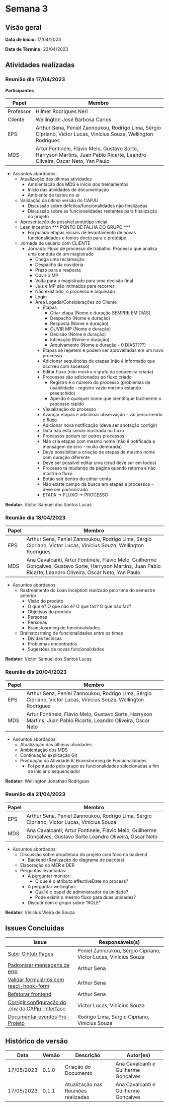# Semana 3
## Visão geral
**Data de Inicio:** 17/04/2023

**Data de Término:** 23/04/2023

## Atividades realizadas
### Reunião dia 17/04/2023
**Participantes**

| Papel | Membro |
| ----- | ------ |
| Professor | Hilmer Rodrigues Neri |
| Cliente | Wellington José Barbosa Carlos |
| EPS | Arthur Sena, Peniel Zannoukou, Rodrigo Lima, Sérgio Cipriano, Victor Lucas, Vinícius Souza, Wellington Rodrigues | 
| MDS |  Artur Fontinele, Flávio Melo, Gustavo Sorte, Harryson Martins, Juan Pablo Ricarte, Leandro Oliveira, Oscar Neto, Yan Paulo |

- Assuntos abordados:
    - Atualização das últimas atividades
        - Ambientação dos MDS e início dos treinamentos
        - Início das atividades de documentação
        - Ambiente de testes no ar
    - Validação da última versão do CAPJU
        - Discussão sobre defeitos/funcionalidades não finalizadas
        - Discussão sobre as funcionalidades restantes para finalização do projeto
    - Apresentação do possível protótipo inicial
    - Lean Inception *** PONTO DE FALHA DO GRUPO ***
        - Foi pulado etapas iniciais de levantamento de novas funcionalidades e fomos
direto para o protótipo
    - Jornada de usuário com CLIENTE
        - Jornada: Fluxo de processo de trabalho: Processo que analisa uma conduta
de um magistrado
            - Chega uma reclamação
            - Despacho da ouvidoria
            - Prazo para a resposta
            - Ouvir o MP
            - Volta para o magistrado para uma decisão final
            - Juiz e MP são intimados para recorrer
            - Não existindo, o processo é arquivado
            - Login
            - Área Logada/Considerações do Cliente
                - Etapas
                    - Criar etapa (Nome e duração SEMPRE EM DIAS)
                    - Despacho (Nome e duração)
                    - Resposta (Nome e duração)
                    - OUVIR MP (Nome e duração)
                    - Decisão (Nome e duração)
                    - Intimação (Nome e duração)
                    - Arquivamento (Nome e duração - 0 DIAS????)
                - Etapas se repetem e podem ser aproveitadas em um novo
processo
                - Adicionar sequências de etapas (não é informado que ocorreu com sucesso)
                - Editar fluxo (não mostra o grafo da sequenica criada)
                - Processos são adicionados ao fluxo criado
                    - Registro é o número do processo (problemas de usabilidade - registro vazio
mesmo estando preenchido)
                    - Apelido é qualquer nome que identifique
facilmente o processo rápido
                - Visualização do processo
                - Avançar etapas e adicionar observação - vai
percorrendo o fluxo
                - Adicionar nova notificação (deve ser anotação
corrigir)
                - Data não está sendo mostrada no fluxo
                - Processos podem ter outros processos
                - Não cria etapas com mesmo nome (não é
notificada a mensagem de erro - muito demorada)
                - Deve possibilitar a criação de etapas de
mesmo nome com duração diferente
                - Deve ser possível editar uma (crud deve ser em
todos)
                - Processo tá mudando de página quando retorna e
não mostra o fluxo
                - Botão sair dentro do editar conta
                - Não existe campo de busca em etapas e processos -
deve ser padronizado
                - ETAPA -> FLUXO -> PROCESSO

**Redator**: Victor Samuel dos Santos Lucas

### Reunião dia 18/04/2023
| Papel | Membro |
| ----- | ------ |
| EPS | Arthur Sena, Peniel Zannoukou, Rodrigo Lima, Sérgio Cipriano, Victor Lucas, Vinícius Souza, Wellington Rodrigues | 
| MDS |  Ana Cavalcanti, Artur Fontinele, Flávio Melo, Guilherme Gonçalves, Gustavo Sorte, Harryson Martins, Juan Pablo Ricarte, Leandro Oliveira, Oscar Neto, Yan Paulo |

- Assuntos abordados:
    - Rastreamento do Lean Inception realizado pelo time do semestre anterior
        - Visão do produto
        - O que é? O que não é? O que faz? O que não faz?
        - Objetivos do produto
        - Personas
        - Personas
        - Brainstosrming de funcionalidades
    - Brainstosrming de funcionalidades entre os times
        - Dívidas técnicas
        - Problemas encontrados
        - Sugestões de novas funcionalidades
        
**Redator**: Victor Samuel dos Santos Lucas

### Reunião dia 20/04/2023
| Papel | Membro |
| ----- | ------ |
| EPS | Arthur Sena, Peniel Zannoukou, Rodrigo Lima, Sérgio Cipriano, Victor Lucas, Vinícius Souza, Wellington Rodrigues | 
| MDS | Artur Fontinele, Flávio Melo, Gustavo Sorte, Harryson Martins, Juan Pablo Ricarte, Leandro Oliveira, Oscar Neto|

- Assuntos abordados:
    - Atualização das últimas atividades
    - Ambientação dos MDS 
    - Continuação explicação Git
    - Pontuação da Atividade 6: Brainstorming de Funcionalidades
        - Foi pontuado pelo grupo as funcionalidades selecionadas a fim de iniciar o
sequenciador
        
**Redator**: Wellington Jonathan Rodrigues

### Reunião dia 21/04/2023
| Papel | Membro |
| ----- | ------ |
| EPS | Arthur Sena, Peniel Zannoukou, Rodrigo Lima, Sérgio Cipriano, Victor Lucas, Vinícius Souza | 
| MDS | Ana Cavalcanti, Artur Fontinele, Flávio Melo, Guilherme Gonçalves, Gustavo Sorte Leandro Oliveira, Oscar Neto|

- Assuntos abordados:
    - Discussão sobre arquitetura do projeto com foco no backend
        - Backend (Realização do diagrama de pacotes)
    - Elaboração do MER e DER
    - Perguntas levantadas:
        - A perguntar monitor:
            - O que é o atributo effectiveDate no process?
        - A perguntar wellington:
            - Qual é o papel de administrador da unidade?
            - Pode existir o mesmo fluxo para duas unidades?
        - Discutir com o grupo sobre “ROLE”
        
**Redator**: Vinícius Vieira de Souza

## Issues Concluidas
| Issue | Responsáveis(s) |
| ----- | ---------------- |
|[Subir Gihtub Pages](https://github.com/fga-eps-mds/2023-1-CAPJu-Doc/issues/3)| Peniel Zannoukou, Sérgio Cipriano, Victor Lucas, Vinícius Souza |
|[Padronizar mensagens de erro](https://github.com/fga-eps-mds/2023-1-CAPJu-Doc/issues/8)| Arthur Sena |
|[Validar formulários com react-hook-form](https://github.com/fga-eps-mds/2023-1-CAPJu-Doc/issues/9)| Arthur Sena |
|[Refatorar frontend](https://github.com/fga-eps-mds/2023-1-CAPJu-Doc/issues/14)| Arthur Sena |
|[Corrigir configuração do .env do CAPju-Interface](https://github.com/fga-eps-mds/2023-1-CAPJu-Doc/issues/18)| Victor Lucas, Vinícius Souza |
|[Documentar eventos Pré-Projeto](https://github.com/fga-eps-mds/2023-1-CAPJu-Doc/issues/19)| Rodrigo Lima, Sérgio Cipriano, Vinícius Souza |

## Histórico de versão
| Data | Versão | Descrição | Autor(es) |
| ---- | ---- | ---- | ---- |
| 17/05/2023 | 0.1.0 | Criação do Documento | Ana Cavalcanti e Guilherme Gonçalves|
| 17/05/2023 | 0.1.1 | Atualização nas Reuniões realizadas | Ana Cavalcanti e Guilherme Gonçalves |